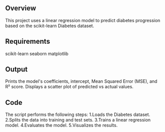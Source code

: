 ## Overview
This project uses a linear regression model to predict diabetes progression based on the scikit-learn Diabetes dataset.

## Requirements
scikit-learn
seaborn
matplotlib

## Output
Prints the model's coefficients, intercept, Mean Squared Error (MSE), and R² score.
Displays a scatter plot of predicted vs actual values.


## Code
The script performs the following steps:
1.Loads the Diabetes dataset.
2.Splits the data into training and test sets.
3.Trains a linear regression model.
4.Evaluates the model.
5.Visualizes the results.
